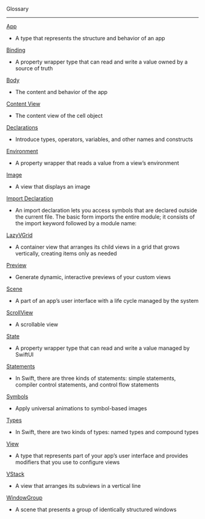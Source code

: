 Glossary
- - - -
[App](https://developer.apple.com/documentation/SwiftUI/App)
* A type that represents the structure and behavior of an app

[Binding](https://developer.apple.com/documentation/swiftui/binding)
* A property wrapper type that can read and write a value owned by a source of truth

[Body](https://developer.apple.com/documentation/SwiftUI/App/body-swift.property)
* The content and behavior of the app

[Content View](https://developer.apple.com/documentation/uikit/uitableviewcell/1623229-contentview)
* The content view of the cell object

[Declarations](https://docs.swift.org/swift-book/documentation/the-swift-programming-language/declarations)
* Introduce types, operators, variables, and other names and constructs

[Environment](https://developer.apple.com/documentation/swiftui/environment)
* A property wrapper that reads a value from a view’s environment

[Image](https://developer.apple.com/documentation/swiftui/image)
* A view that displays an image

[Import Declaration](https://docs.swift.org/swift-book/documentation/the-swift-programming-language/declarations/#Import-Declaration)
* An import declaration lets you access symbols that are declared outside the current file. The basic form imports the entire module; it consists of the import keyword followed by a module name:

[LazyVGrid](https://developer.apple.com/documentation/SwiftUI/LazyVGrid)
* A container view that arranges its child views in a grid that grows vertically, creating items only as needed

[Preview](https://developer.apple.com/documentation/swiftui/previews-in-xcode)
* Generate dynamic, interactive previews of your custom views

[Scene](https://developer.apple.com/documentation/swiftui/scene)
* A part of an app’s user interface with a life cycle managed by the system

[ScrollView](https://developer.apple.com/documentation/SwiftUI/ScrollView)
* A scrollable view

[State](https://developer.apple.com/documentation/swiftui/state)
* A property wrapper type that can read and write a value managed by SwiftUI

[Statements](https://docs.swift.org/swift-book/documentation/the-swift-programming-language/statements)
* In Swift, there are three kinds of statements: simple statements, compiler control statements, and control flow statements

[Symbols](https://developer.apple.com/documentation/symbols)
* Apply universal animations to symbol-based images

[Types](https://docs.swift.org/swift-book/documentation/the-swift-programming-language/types)
* In Swift, there are two kinds of types: named types and compound types

[View](https://developer.apple.com/documentation/swiftui/view)
* A type that represents part of your app’s user interface and provides modifiers that you use to configure views

[VStack](https://developer.apple.com/documentation/swiftui/vstack/)
* A view that arranges its subviews in a vertical line

[WindowGroup](https://developer.apple.com/documentation/SwiftUI/WindowGroup)
* A scene that presents a group of identically structured windows

